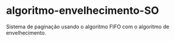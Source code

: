 # algoritmo-envelhecimento-SO
Sistema de paginação usando o algoritmo FIFO com o algoritmo de envelhecimento.
